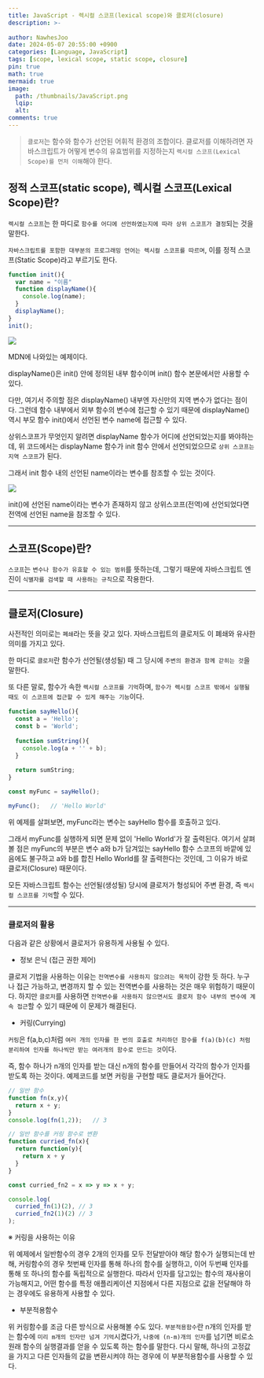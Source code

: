 ```yaml
---
title: JavaScript - 렉시컬 스코프(lexical scope)와 클로저(closure)
description: >-
  
author: NawhesJoo
date: 2024-05-07 20:55:00 +0900
categories: [Language, JavaScript]
tags: [scope, lexical scope, static scope, closure]
pin: true
math: true
mermaid: true
image:
  path: /thumbnails/JavaScript.png
  lqip: 
  alt: 
comments: true
---
```



> `클로저`는 함수와 함수가 선언된 어휘적 환경의 조합이다. 클로저를 이해하려면 자바스크립트가 어떻게 변수의 유효범위를 지정하는지 `렉시컬 스코프(Lexical Scope)를 먼저 이해`해야 한다.

## 정적 스코프(static scope), 렉시컬 스코프(Lexical Scope)란?

`렉시컬 스코프`는 한 마디로 `함수를 어디에 선언하였는지에 따라 상위 스코프가 결정`되는 것을 말한다.

`자바스크립트를 포함한 대부분의 프로그래밍 언어는 렉시컬 스코프를 따르며`, 이를 정적 스코프(Static Scope)라고 부르기도 한다.

```javascript
function init(){
  var name = "이름"
  function displayName(){
    console.log(name);
  }
  displayName();
}
init();
```

![](https://velog.velcdn.com/images/nawhes_joo/post/f0792525-cf29-43d3-90da-c9024e044df6/image.png)


MDN에 나와있는 예제이다.

displayName()은 init() 안에 정의된 내부 함수이며 init() 함수 본문에서만 사용할 수 있다.

다만, 여기서 주의할 점은 displayName() 내부엔 자신만의 지역 변수가 없다는 점이다. 그런데 함수 내부에서 외부 함수의 변수에 접근할 수 있기 때문에 displayName() 역시 부모 함수 init()에서 선언된 변수 name에 접근할 수 있다.

상위스코프가 무엇인지 알려면 displayName 함수가 어디에 선언되었는지를 봐야하는데, 위 코드에서는 displayName 함수가 init 함수 안에서 선언되었으므로 `상위 스코프는 지역 스코프`가 된다.

그래서 init 함수 내의 선언된 name이라는 변수를 참조할 수 있는 것이다.

![](https://velog.velcdn.com/images/nawhes_joo/post/456eeb1b-00be-426d-8749-d8e823a3be32/image.png)


init()에 선언된 name이라는 변수가 존재하지 않고 상위스코프(전역)에 선언되었다면 전역에 선언된 name을 참조할 수 있다.

---

## 스코프(Scope)란?

`스코프`는 `변수나 함수가 유효할 수 있는 범위`를 뜻하는데,
그렇기 때문에 자바스크립트 엔진이 `식별자를 검색할 때 사용하는 규칙`으로 작용한다.

---

## 클로저(Closure)

사전적인 의미로는 `폐쇄`라는 뜻을 갖고 있다.
자바스크립트의 클로저도 이 폐쇄와 유사한 의미를 가지고 있다.

한 마디로 `클로저`란 함수가 선언될(생성될) 때 그 당시에 `주변의 환경과 함께 갇히는 것`을 말한다.

또 다른 말로, 함수가 속한 `렉시컬 스코프를 기억`하며, `함수가 렉시컬 스코프 밖에서 실행될 때도 이 스코프에 접근할 수 있게 해주는 기능`이다.

```javascript
function sayHello(){
  const a = 'Hello';
  const b = 'World';
  
  function sumString(){
    console.log(a + '' + b);
  }
  
  return sumString;
}

const myFunc = sayHello();

myFunc();	// 'Hello World'
```

위 예제를 살펴보면, myFunc라는 변수는 sayHello 함수를 호출하고 있다.

그래서 myFunc를 실행하게 되면 문제 없이 'Hello World'가 잘 출력된다. 여기서 살펴볼 점은 myFunc의 부분은 변수 a와 b가 담겨있는 sayHello 함수 스코프의 바깥에 있음에도 불구하고 a와 b를 합친 Hello World를 잘 출력한다는 것인데, 그 이유가 바로 클로저(Closure) 때문이다.

모든 자바스크립트 함수는 선언될(생성될) 당시에 클로저가 형성되어 주변 환경, 즉 `렉시컬 스코프를 기억`할 수 있다.

---

### 클로저의 활용

다음과 같은 상황에서 클로저가 유용하게 사용될 수 있다.

- 정보 은닉 (접근 권한 제어)

클로저 기법을 사용하는 이유는 `전역변수를 사용하지 않으려는 목적`이 강한 듯 하다.
누구나 접근 가능하고, 변경까지 할 수 있는 전역변수를 사용하는 것은 매우 위험하기 때문이다.
하지만 `클로저`를 사용하면 `전역변수를 사용하지 않으면서도 클로저 함수 내부의 변수에 계속 접근`할 수 있기 때문에 이 문제가 해결된다.


- 커링(Currying)

`커링`은 f(a,b,c)처럼 `여러 개의 인자를 한 번의 호출로 처리하던 함수를 f(a)(b)(c) 처럼 분리하여 인자를 하나씩만 받는 여러개의 함수로 만드는 것`이다.

즉, 함수 하나가 n개의 인자를 받는 대신 n개의 함수를 만들어서 각각의 함수가 인자를 받도록 하는 것이다.
예제코드를 보면 커링을 구현할 때도 클로저가 들어간다.

```javascript
// 일반 함수
function fn(x,y){
  return x + y;
}
console.log(fn(1,2));	// 3

// 일반 함수를 커링 함수로 변환
function curried_fn(x){
  return function(y){
    return x + y
  }
}

const curried_fn2 = x => y => x + y;

console.log(
  curried_fn(1)(2),	// 3
  curried_fn2(1)(2)	// 3
);
```

※ 커링을 사용하는 이유

위 예제에서 일반함수의 경우 2개의 인자를 모두 전달받아야 해당 함수가 실행되는데 반해, 커링함수의 경우 첫번째 인자를 통해 하나의 함수를 실행하고, 이어 두번째 인자를 통해 또 하나의 함수를 독립적으로 실행한다. 따라서 인자를 담고있는 함수의 재사용이 가능해지고, 어떤 함수를 특정 애플리케이션 지점에서 다른 지점으로 값을 전달해야 하는 경우에도 유용하게 사용할 수 있다.


- 부분적용함수

위 커링함수를 조금 다른 방식으로 사용해볼 수도 있다.
`부분적용함수`란 n개의 인자를 받는 함수에 `미리 m개의 인자만 넘겨 기억`시켰다가, `나중에 (n-m)개의 인자`를 넘기면 비로소 원래 함수의 실행결과를 얻을 수 있도록 하는 함수를 말한다.
다시 말해, 하나의 고정값을 가지고 다른 인자들의 값을 변환시켜야 하는 경우에 이 부분적용함수를 사용할 수 있다.
